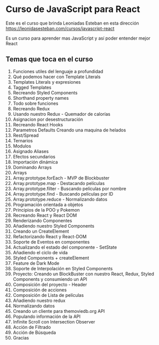 # Curso de JavaScript para React
Este es el curso que brinda Leoniadas Esteban en esta dirección
https://leonidasesteban.com/cursos/javascript-react

Es un curso para aprender mas JavaScript y así
poder entender mejor React

## Temas que toca en el curso

1. Funciones utiles del lenguaje a profundidad
  1. Qué podemos hacer con Template Literals
  2. Templates Literals y expresiones
  3. Tagged Templates
  4. Recreando Styled Components
  5. Shorthand property names
  6. Todo sobre funciones
  7. Recreando Redux
  8. Usando nuestro Redux - Quemador de calorías
  9. Asignacion por desestructuración
  10. Recreando React Hooks
  11. Parametros Defaults Creando una maquina de helados
  12. Rest/Spread
  13. Ternarios
2. Modulos
  1. Asignado Aliases
  2. Efectos secundarios
  3. Importación dinámica
3. Dominando Arrays
  1. Arrays
  2. Array.prototype.forEach - MVP de Blockbuster
  3. Array.prototype.map - Destacando películas
  4. Array.prototype.filter - Buscando películas por nombre
  5. Array.prototype.find - Buscando películas por ID
  6. Array.prototype.reduce - Normalizando datos
4. Programación orientada a objetos
  1. Principios de la POO y Pokemon
  2. Recreando React y React DOM
  3. Renderizando Componentes
  4. Añadiendo nuestro Styled Components
  5. Creando un CreateElement
  6. Refactorizando React y React-DOM
  7. Soporte de Eventos en componentes
  8. Actualizando el estado del componente - SetState
  9. Añadiendo el ciclo de vida
  10. Styled Components + createElement
  11. Feature de Dark Mode
  12. Soporte de Interpolación en Styled Components
5. Proyecto: Creando un BlockBuster con nuestro React, Redux, Styled Components y consumiendo un API
  1. Composición del proyecto - Header
  2. Composición de acciones
  3. Composición de Lista de películas
  4. Añadiendo nuestro redux
  5. Normalizando datos
  6. Creando un cliente para themoviedb.org API
  7. Populando información de la API
  8. Infinite Scroll con Intersection Observer
  9. Acción de Filtrado
  10. Acción de Búsqueda
  11. Gracias

